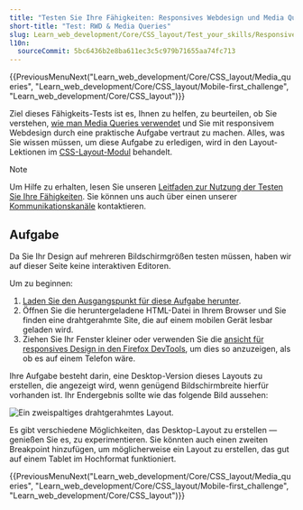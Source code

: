 ```yaml
---
title: "Testen Sie Ihre Fähigkeiten: Responsives Webdesign und Media Queries"
short-title: "Test: RWD & Media Queries"
slug: Learn_web_development/Core/CSS_layout/Test_your_skills/Responsive_design
l10n:
  sourceCommit: 5bc6436b2e8ba611ec3c5c979b71655aa74fc713
---
```


{{PreviousMenuNext("Learn_web_development/Core/CSS_layout/Media_queries", "Learn_web_development/Core/CSS_layout/Mobile-first_challenge", "Learn_web_development/Core/CSS_layout")}}

Ziel dieses Fähigkeits-Tests ist es, Ihnen zu helfen, zu beurteilen, ob Sie verstehen, [wie man Media Queries verwendet](/de/docs/Learn_web_development/Core/CSS_layout/Media_queries) und Sie mit responsivem Webdesign durch eine praktische Aufgabe vertraut zu machen. Alles, was Sie wissen müssen, um diese Aufgabe zu erledigen, wird in den Layout-Lektionen im [CSS-Layout-Modul](/de/docs/Learn_web_development/Core/CSS_layout) behandelt.

> [!NOTE]
> Um Hilfe zu erhalten, lesen Sie unseren [Leitfaden zur Nutzung der Testen Sie Ihre Fähigkeiten](/de/docs/Learn_web_development#test_your_skills). Sie können uns auch über einen unserer [Kommunikationskanäle](/de/docs/MDN/Community/Communication_channels) kontaktieren.

## Aufgabe

Da Sie Ihr Design auf mehreren Bildschirmgrößen testen müssen, haben wir auf dieser Seite keine interaktiven Editoren.

Um zu beginnen:

1. [Laden Sie den Ausgangspunkt für diese Aufgabe herunter](https://github.com/mdn/css-examples/blob/main/learn/tasks/rwd/rwd-download.html).
2. Öffnen Sie die heruntergeladene HTML-Datei in Ihrem Browser und Sie finden eine drahtgerahmte Site, die auf einem mobilen Gerät lesbar geladen wird.
3. Ziehen Sie Ihr Fenster kleiner oder verwenden Sie die [ansicht für responsives Design in den Firefox DevTools](https://firefox-source-docs.mozilla.org/devtools-user/index.html#responsive-design-mode), um dies so anzuzeigen, als ob es auf einem Telefon wäre.

Ihre Aufgabe besteht darin, eine Desktop-Version dieses Layouts zu erstellen, die angezeigt wird, wenn genügend Bildschirmbreite hierfür vorhanden ist. Ihr Endergebnis sollte wie das folgende Bild aussehen:

![Ein zweispaltiges drahtgerahmtes Layout.](rwd-task.png)

Es gibt verschiedene Möglichkeiten, das Desktop-Layout zu erstellen — genießen Sie es, zu experimentieren. Sie könnten auch einen zweiten Breakpoint hinzufügen, um möglicherweise ein Layout zu erstellen, das gut auf einem Tablet im Hochformat funktioniert.

{{PreviousMenuNext("Learn_web_development/Core/CSS_layout/Media_queries", "Learn_web_development/Core/CSS_layout/Mobile-first_challenge", "Learn_web_development/Core/CSS_layout")}}
